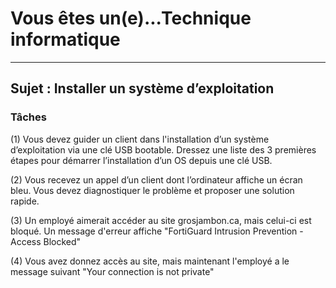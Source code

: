 # Vous êtes un(e)...Technique informatique
---
## Sujet : Installer un système d’exploitation

### Tâches
(1) Vous devez guider un client dans l'installation d’un système d’exploitation via une clé USB bootable. Dressez une liste des 3 premières étapes pour démarrer l’installation d’un OS depuis une clé USB.

(2) Vous recevez un appel d’un client dont l’ordinateur affiche un écran bleu. Vous devez diagnostiquer le problème et proposer une solution rapide.

(3) Un employé aimerait accéder au site grosjambon.ca, mais celui-ci est bloqué. Un message d'erreur affiche "FortiGuard Intrusion Prevention - Access Blocked"

(4) Vous avez donnez accès au site, mais maintenant l'employé a le message suivant "Your connection is not private"